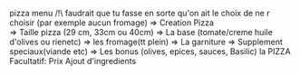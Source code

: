 pizza menu   /!\ faudrait que tu fasse en sorte qu'on ait le choix de ne r choisir (par exemple aucun fromage)
=> Creation Pizza						  
=> Taille pizza (29 cm, 33cm ou 40cm)
=> La base (tomate/creme huile d'olives ou rienetc)
=> les fromage(tt plein)
=> La garniture
=> Supplement speciaux(viande etc)
=> Les bonus (olives, epices, sauces, Basilic)
la PIZZA
Facultatif:
    Prix
    Ajout d'ingredients